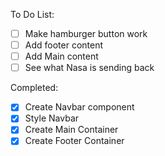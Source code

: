 To Do List:
- [ ] Make hamburger button work
- [ ] Add footer content
- [ ] Add Main content
- [ ] See what Nasa is sending back

Completed:
- [x] Create Navbar component
- [X] Style Navbar
- [x] Create Main Container
- [x] Create Footer Container